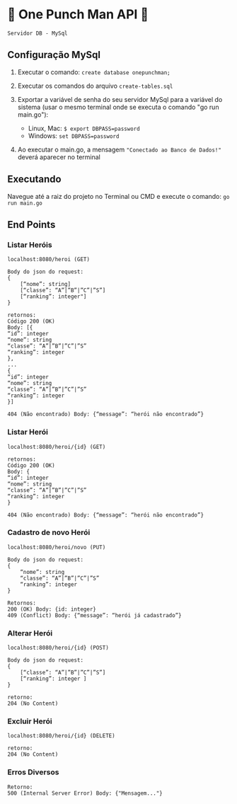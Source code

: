 # :punch: One Punch Man API :punch:

`Servidor DB - MySql`

## Configuração MySql

1. Executar o comando: `create database onepunchman;`

2. Executar os comandos do arquivo `create-tables.sql`

3. Exportar a variável de senha do seu servidor MySql para a variável do sistema (usar o mesmo terminal onde se executa o comando "go run main.go"):
    - Linux, Mac: `$ export DBPASS=password`
    - Windows: `set DBPASS=password`

4. Ao executar o main.go, a mensagem `"Conectado ao Banco de Dados!"` deverá aparecer no terminal


## Executando

Navegue até a raiz do projeto no Terminal ou CMD e execute o comando: `go run main.go`

## End Points

### Listar Heróis
`localhost:8080/heroi (GET)`
```
Body do json do request:
{
    [“nome”: string]
    [“classe”: “A”|”B”|”C”|”S”]
    [“ranking”: integer"]
} 
```
```
retornos: 
Código 200 (OK)
Body: [{
“id”: integer
“nome”: string
“classe”: “A”|”B”|”C”|”S”
“ranking”: integer
},
...
{
“id”: integer
“nome”: string
“classe”: “A”|”B”|”C”|”S”
“ranking”: integer
}]

404 (Não encontrado) Body: {“message”: “herói não encontrado”}
``` 
### Listar Herói
`localhost:8080/heroi/{id} (GET)`

```
retornos: 
Código 200 (OK)
Body: {
“id”: integer
“nome”: string
“classe”: “A”|”B”|”C”|”S”
“ranking”: integer
}

404 (Não encontrado) Body: {“message”: “herói não encontrado”}
``` 
### Cadastro de novo Herói
`localhost:8080/heroi/novo (PUT)`
```
Body do json do request:
{
    “nome”: string
    “classe”: “A”|”B”|”C”|”S”
    “ranking”: integer 
} 
```
```
Retornos: 
200 (OK) Body: {id: integer}
409 (Conflict) Body: {“message”: “herói já cadastrado”}
```
### Alterar Herói
`localhost:8080/heroi/{id} (POST)`
```
Body do json do request:
{
    [“classe”: “A”|”B”|”C”|”S”]
    [“ranking”: integer ]
} 
```
```
retorno:
204 (No Content)
```
### Excluir Herói
`localhost:8080/heroi/{id} (DELETE)`
```
retorno:
204 (No Content)
```
### Erros Diversos
```
Retorno:
500 (Internal Server Error) Body: {"Mensagem..."}
```
